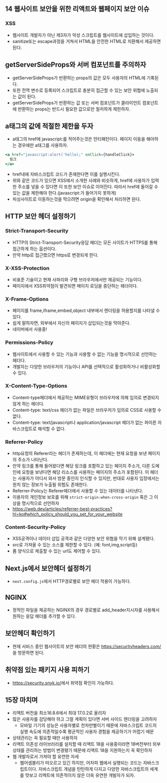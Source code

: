 ## 14 웹사이트 보안을 위한 리액트와 웹페이지 보안 이슈

### XSS

- 웹사이트 개발자가 아닌 제3자가 악성 스크립트를 웹사이트에 삽입하는 것이다.
- sanitize또는 escape과정을 거쳐서 HTML을 안전한 HTML로 치환해서 제공하면 된다.

## getServerSideProps와 서버 컴포넌트를 주의하자

- getServerSideProps가 반환하는 props의 값은 모두 사용자의 HTML에 기록된다.
- 또한 전역 변수로 등록되어 스크립트로 충분히 접근할 수 있는 보안 위협에 노출되는 값이 된다.
- getServerSideProps가 반환하는 값 또는 서버 컴포넌트가 클라이언트 컴포넌트에 반환하는 props는 반드시 필요한 값으로만 철저하게 제한하자.

## a태그의 값에 적절한 제한을 두자

- a태그의 href에 javascript:를 적어주는것은 안티패턴이다. 페이지 이동을 해야하는 경우에만 a태그를 사용하자.

```jsx
<a href="javascript:alert('hello);" onClick={handleClick}>
  링크
</a>
```

- href내에 자바스크립트 코드가 존재한다면 이를 실행시킨다.
- 위와 같은 코드가 있으면 XSS에서 소개한 사례와 비슷하게, href에 사용자가 입력한 주소를 넣을 수 있다면 이 또한 보안 이슈로 이어진다. 따라서 href에 들어갈 수 있는 값을 제한해야 한다.(javascript:가 들어가지 못하게)
- 피싱사이트로 이동하는것을 막으려면 origin을 확인해서 처리하면 된다.

## HTTP 보안 헤더 설정하기

### Strict-Transport-Security

- HTTP의 Strict-Transport-Security응답 헤더는 모든 사이트가 HTTPS를 통해 접근하게 하는 옵션이다.
- 만약 http로 접근했으면 https로 변경되게 한다.

### X-XSS-Protection

- 비표준 기술이고 현재 사파리와 구형 브라우저에서만 제공되는 기능이다.
- 페이지에서 XSS취약점이 발견되면 페이지 로딩을 중단하는 헤더이다.

### X-Frame-Options

- 페이지를 frame,iframe,embed,object 내부에서 렌더링을 허용할지를 나타낼 수 있다.
- 쉽게 말하자면, 외부에서 자신의 페이지가 삽입되는것을 막아준다.
- 네이버에서 사용중!

### Permissions-Policy

- 웹사이트에서 사용할 수 있는 기능과 사용할 수 없는 기능을 명시적으로 선언하는 헤더다.
- 개발자는 다양한 브라우저의 기능이나 API를 선택적으로 활성화하거나 비활성화할 수 있다.

### X-Content-Type-Options

- Content-type헤더에서 제공하는 MIME유형이 브라우저에 의해 임의로 변경되지 않게 하는 헤더다.
- Content-type: text/css 헤더가 없는 파일은 브라우저가 임의로 CSS로 사용할 수 없다.
- Content-type: text/javascript나 application/javascript 헤더가 없는 파이른 자바스크립트로 해석할 수 없다.

### Referrer-Policy

- http요청의 Referer라는 헤더가 존재하는데, 이 헤더에는 현재 요청을 보낸 페이지의 주소가 나타난다.
- 만약 링크를 통해 들어왔다면 해당 링크를 포함하고 있는 페이지 주소가, 다른 도메인에 요청을 보낸다면 해당 리소스를 사용하는 페이지의 주소가 포함된다. 이 헤더는 사용자가 어디서 와서 방문 중인지 인식할 수 있지만, 반대로 사용자 입장에서는 원치 않는 정보가 누출될 위험도 존재한다.
- Referrer-Policy는 Referer헤더에서 사용할 수 있는 데이터를 나타낸다.
- 이용자의 개인정보 보호를 위해 `strict-origin-when-cross-origin` 혹은 그 이상을 명시적으로 선언하자
- <https://web.dev/articles/referrer-best-practices?hl=ko#which_policy_should_you_set_for_your_website>

### Content-Security-Policy

- XSS공격이나 데이터 삽입 공격과 같은 다양한 보안 위협을 막기 위해 설계됐다.
- src로 가져올 수 있는 소스를 제한할 수 있다. (예: font,img,script등)
- 폼 양식으로 제출할 수 있는 url도 제어할 수 있다.

## Next.js에서 보안헤더 설정하기

- `next.config.js`에서 HTTP경로별로 보안 헤더 적용이 가능하다.

## NGINX

- 정적인 파일을 제공하는 NGINX의 경우 경로별로 add_header지시자를 사용해서 원하는 응답 헤더를 추가할 수 있다.

## 보안헤더 확인하기

- 현재 서비스 중인 웹사이트의 보안 헤더의 현황은 <https://securityheaders.com/>을 방문하면 된다.

## 취약점 있는 패키지 사용 피하기

- <https://security.snyk.io/>에서 취약점 확인이 가능하다.

## 15장 마치며

- 리액트 버전을 최소16.8.6에서 최대 17.0.2로 올리자
- 많은 사용자를 감당해야 하고 그럴 계획이 있다면 서버 사이드 렌더링을 고려하자
  - 모바일 기기의 성능은 사용자별로 천차만별이기 때문에 자바스크립트 코드의 실행 속도에 의존적일수록 평균적인 사용자 경험을 제공하기가 어렵기 때문
- 상태관리는 꼭 필요할 때만 사용하자
- 리액트 의존성 라이브러리를 설치할 때 리액트 18을 사용중이라면 18버전부터 외부 상태를 관리하는 방법이 변경됐기 때문에 리액트 18을 지원하는지 꼭 확인하자
- 웹 개발자로서 가져야 할 유연한 자세
  - 웹어셈블리가 떠오르고 있긴 하지만, 어차피 웹에서 실행되는 코드는 자바스크립트이다. 자바스크립트 개념을 탄탄하게 다지고 다양한 자바스크립트의 세계를 맛보고 리액트에 의존적이지 않은 더욱 유연한 개발자가 되자.
